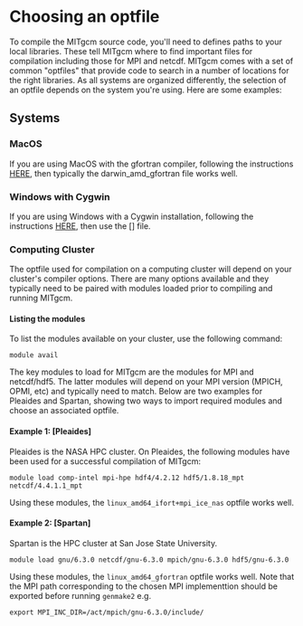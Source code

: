 # Choosing an optfile

To compile the MITgcm source code, you'll need to defines paths to your local libraries. These tell MITgcm where to find important files for compilation including those for MPI and netcdf. MITgcm comes with a set of common "optfiles" that provide code to search in a number of locations for the right libraries. As all systems are organized differently, the selection of an optfile depends on the system you're using. Here are some examples:


## Systems

### MacOS
If you are using MacOS with the gfortran compiler, following the instructions [HERE](https://profmikewood.github.io/ocean_modeling_book/getting_started/installing_compiler_and_mpi.html), then typically the darwin_amd_gfortran file works well.

### Windows with Cygwin
If you are using Windows with a Cygwin installation, following the instructions [HERE](https://profmikewood.github.io/ocean_modeling_book/getting_started/installing_compiler_and_mpi.html), then use the [] file.

### Computing Cluster
The optfile used for compilation on a computing cluster will depend on your cluster's compiler options. There are many options available and they typically need to be paired with modules loaded prior to compiling and running MITgcm.

#### Listing the modules
To list the modules available on your cluster, use the following command:
```
module avail
```

The key modules to load for MITgcm are the modules for MPI and netcdf/hdf5. The latter modules will depend on your MPI version (MPICH, OPMI, etc) and typically need to match. Below are two examples for Pleaides and Spartan, showing two ways to import required modules and choose an associated optfile.

#### Example 1: [Pleaides]

Pleaides is the NASA HPC cluster. On Pleaides, the following modules have been used for a successful compilation of MITgcm:

```
module load comp-intel mpi-hpe hdf4/4.2.12 hdf5/1.8.18_mpt netcdf/4.4.1.1_mpt
```

Using these modules, the `linux_amd64_ifort+mpi_ice_nas` optfile works well.


#### Example 2: [Spartan]

Spartan is the HPC cluster at San Jose State University. 

```
module load gnu/6.3.0 netcdf/gnu-6.3.0 mpich/gnu-6.3.0 hdf5/gnu-6.3.0
```

Using these modules, the `linux_amd64_gfortran` optfile works well. Note that the MPI path corresponding to the chosen MPI implementtion should be exported before running `genmake2` e.g.

```
export MPI_INC_DIR=/act/mpich/gnu-6.3.0/include/
```




